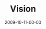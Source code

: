 ---
layout: message
category: message
series: "The Garden"
title: "Vision"
date: 2009-10-11-00-00
message_id: 585
---